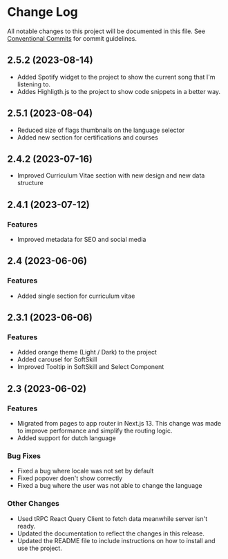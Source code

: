 # Change Log

All notable changes to this project will be documented in this file.
See [Conventional Commits](https://conventionalcommits.org) for commit guidelines.

## 2.5.2 (2023-08-14)

- Added Spotify widget to the project to show the current song that I'm listening to.
- Addes Highligth.js to the project to show code snippets in a better way.

## 2.5.1 (2023-08-04)

- Reduced size of flags thumbnails on the language selector
- Added new section for certifications and courses

## 2.4.2 (2023-07-16)

- Improved Curriculum Vitae section with new design and new data structure

## 2.4.1 (2023-07-12)

### Features

- Improved metadata for SEO and social media

## 2.4 (2023-06-06)

### Features

- Added single section for curriculum vitae

## 2.3.1 (2023-06-06)

### Features

- Added orange theme (Light / Dark) to the project
- Added carousel for SoftSkill
- Improved Tooltip in SoftSkill and Select Component

## 2.3 (2023-06-02)

### Features

- Migrated from pages to app router in Next.js 13. This change was made to improve performance and simplify the routing logic.
- Added support for dutch language

### Bug Fixes

- Fixed a bug where locale was not set by default
- Fixed popover doen't show correctly
- Fixed a bug where the user was not able to change the language

### Other Changes

- Used tRPC React Query Client to fetch data meanwhile server isn't ready.
- Updated the documentation to reflect the changes in this release.
- Updated the README file to include instructions on how to install and use the project.
